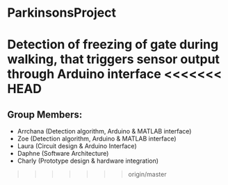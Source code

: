 # ParkinsonsProject
Detection of freezing of gate during walking, that triggers sensor output through Arduino interface 
<<<<<<< HEAD
=======

## Group Members:
- Arrchana (Detection algorithm, Arduino & MATLAB interface)
- Zoe (Detection algorithm, Arduino & MATLAB interface)
- Laura (Circuit design & Arduino Interface)
- Daphne (Software Architecture)
- Charly (Prototype design & hardware integration)
>>>>>>> origin/master
